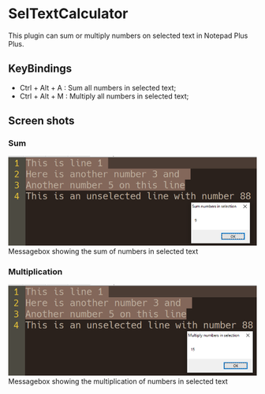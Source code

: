 # SelTextCalculator
This plugin can sum or multiply numbers on selected text in Notepad Plus Plus.

## KeyBindings
- Ctrl + Alt + A : Sum all numbers in selected text;
- Ctrl + Alt + M : Multiply all numbers in selected text;

## Screen shots
### Sum
![Messagebox showing the sum of numbers in selected text](images/sum.png)
Messagebox showing the sum of numbers in selected text


### Multiplication
![Messagebox showing the multiplication of numbers in selected text](/images/multiply.png)
Messagebox showing the multiplication of numbers in selected text
